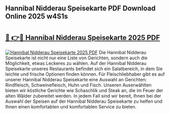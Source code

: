 ## Hannibal Nidderau Speisekarte PDF Download Online 2025 w4S1s

# <h2><a href="http://gc82w2.nevu.top/?p=Hannibal+Nidderau+Speisekarte">🔗 👉🔴 Hannibal Nidderau Speisekarte 2025 PDF</a></h2>

[![Hannibal Nidderau Speisekarte 2025 PDF](https://i.imgur.com/dBaPXMq.png)](http://gc82w2.nevu.top/?p=Hannibal+Nidderau+Speisekarte)
Die Hannibal Nidderau Speisekarte ist nicht nur eine Liste von Gerichten, sondern auch die Möglichkeit, etwas Leckeres zu wählen. Auf der Hannibal Nidderau Speisekarte unseres Restaurants befindet sich ein Salatbereich, in dem Sie leichte und frische Optionen finden können. Für Fleischliebhaber gibt es auf unserer Hannibal Nidderau Speisekarte eine Auswahl an Gerichten: Rindfleisch, Schweinefleisch, Huhn und Fisch. Unseren Auserwählten bieten wir köstliche Gerichte wie Schaschlik und Steak an, die im Feuer der alten Wälder zubereitet werden. In jedem Fall sind wir bereit, Ihnen bei der Auswahl der Speisen auf der Hannibal Nidderau Speisekarte zu helfen und Ihnen einen komfortablen und komfortablen Service zu bieten.
